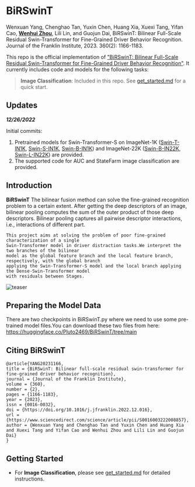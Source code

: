# BiRSwinT

Wenxuan Yang, Chenghao Tan, Yuxin Chen, Huang Xia, Xuexi Tang, Yifan Cao, [**Wenhui Zhou**](https://faculty.hdu.edu.cn/jsjxy/zwh_en/main.htm), Lili Lin, and Guojun Dai, BiRSwinT: Bilinear Full-Scale Residual Swin-Transformer for Fine-Grained Driver Behavior Recognition. Journal of the Franklin Institute, 2023. 360(2): 1166-1183. 

This repo is the official implementation of ["BiRSwinT: Bilinear Full-Scale Residual Swin-Transformer for Fine-Grained Driver Behavior Recognition"](https://www.sciencedirect.com/science/article/abs/pii/S0016003222008857?via%3Dihub). It currently includes code and models for the following tasks:

> **Image Classification**: Included in this repo. See [get_started.md](get_started.md) for a quick start.

## Updates

**_12/26/2022_**

Initial commits:

1. Pretrained models for Swin-Transformer-S on ImageNet-1K ([Swin-T-IN1K](https://github.com/SwinTransformer/storage/releases/download/v1.0.0/swin_tiny_patch4_window7_224.pth), [Swin-S-IN1K](https://github.com/SwinTransformer/storage/releases/download/v1.0.0/swin_small_patch4_window7_224.pth), [Swin-B-IN1K](https://github.com/SwinTransformer/storage/releases/download/v1.0.0/swin_base_patch4_window7_224.pth)) and ImageNet-22K ([Swin-B-IN22K](https://github.com/SwinTransformer/storage/releases/download/v1.0.0/swin_base_patch4_window7_224_22k.pth), [Swin-L-IN22K](https://github.com/SwinTransformer/storage/releases/download/v1.0.0/swin_large_patch4_window7_224_22k.pth)) are provided.
2. The supported code for AUC and StateFarm image classification are provided.

## Introduction

**BiRSwinT** The bilinear fusion method can solve the fine-grained recognition problem to a certain extent.
After getting the deep descriptors of an image, bilinear pooling computes the sum of the outer
product of those deep descriptors. Bilinear pooling captures all pairwise descriptor interactions,
i.e., interactions of different part.

    This project aims at solving the problem of poor fine-grained characterization of a single
    Swin-Transformer model in driver distraction tasks.We interpret the two branches of the bilinear
    model as the global feature branch and the local feature branch, respectively, with the global branch
    applying the Swin-Transformer-S model and the local branch applying the Dense-Swin-Transformer model
    with residuals between Stages.

![teaser](figures/teaser.png)

## Preparing the Model Data

There are two checkpoints in BiRSwinT.py where we need to use some pre-trained model files.You can download these two files from here: https://huggingface.co/Pluto2469/BiRSwinT/tree/main

## Citing BiRSwinT

```
@article{YANG20231166,
title = {BiRSwinT: Bilinear full-scale residual swin-transformer for fine-grained driver behavior recognition},
journal = {Journal of the Franklin Institute},
volume = {360},
number = {2},
pages = {1166-1183},
year = {2023},
issn = {0016-0032},
doi = {https://doi.org/10.1016/j.jfranklin.2022.12.016},
url = {https://www.sciencedirect.com/science/article/pii/S0016003222008857},
author = {Wenxuan Yang and Chenghao Tan and Yuxin Chen and Huang Xia and Xuexi Tang and Yifan Cao and Wenhui Zhou and Lili Lin and Guojun Dai}
}
```

## Getting Started

-   For **Image Classification**, please see [get_started.md](get_started.md) for detailed instructions.

